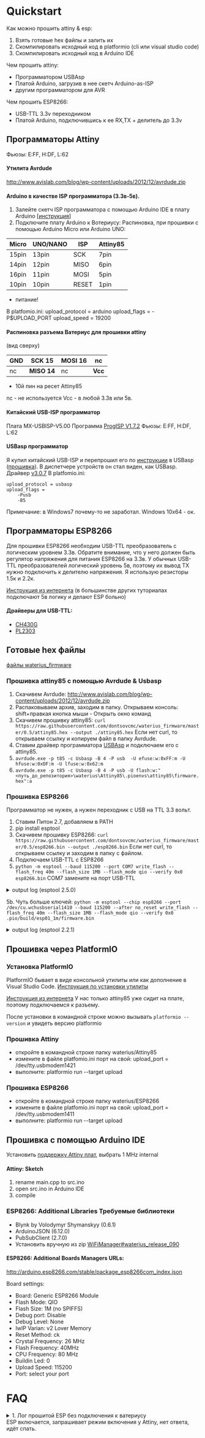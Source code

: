 # Quickstart
Как можно прошить attiny & esp:
1. Взять готовые hex файлы и залить их
2. Скомпилировать исходный код в platformio (cli или visual studio code)
3. Скомпилировать исходный код в Arduino IDE

Чем прошить attiny:
- Программатором USBAsp
- Платой Arduino, загрузив в нее скетч Arduino-as-ISP
- другим программатором для AVR

Чем прошить ESP8266:
- USB-TTL 3.3v переходником
- Платой Arduino, подключившись к ee RX,TX + делитель до 3.3v


## Программаторы Attiny
Фьюзы: E:FF, H:DF, L:62

#### Утилита Avrdude
http://www.avislab.com/blog/wp-content/uploads/2012/12/avrdude.zip

#### Arduino в качестве ISP программатора (3.3в-5в).

1. Залейте скетч ISP программатора с помощью Arduino IDE в плату Arduino [[инструкция](http://www.martyncurrey.com/arduino-nano-as-an-isp-programmer/)]
2. Подключите плату Arduino к Вотериусу:
Распиновка, при прошивки с помощью Arduino Micro или Arduino UNO:

| Micro | UNO/NANO | ISP | Attiny85 |   
| ---- | ---- | ---- | ---- |
| 15pin | 13pin | SCK | 7pin |
| 14pin | 12pin | MISO | 6pin |
| 16pin | 11pin | MOSI | 5pin |
| 10pin | 10pin | RESET | 1pin |
+ питание!

В platfomio.ini:
upload_protocol = arduino
upload_flags = -P$UPLOAD_PORT
upload_speed = 19200

#### Распиновка разъема Ватериус для прошивки attiny
(вид сверху)

| **GND** | **SCK 15** | **MOSI 16** | nc  | 
| ---- | ---- | ---- | ---- |
|  nc | **MISO 14** | nc  | **Vcc** |
+ 10й пин на ресет Attiny85

nc - не используется
Vcc - в любой 3.3в или 5в.

#### Китайский USB-ISP программатор
Плата MX-USBISP-V5.00
Программа [ProgISP V1.7.2](https://yandex.ru/search/?text=ProgISP%20V1.7.2&&lr=213)
Фьюзы: E:FF, H:DF, L:62

#### USBasp программатор
Я купил китайский USB-ISP и перепрошил его по [инструкции](https://vochupin.blogspot.com/2016/12/usb-isp.html) в USBasp ([прошивка](https://www.fischl.de/usbasp/)). В диспетчере устройств он стал виден, как USBasp. 
Драйвер [v3.0.7](http://www.myrobot.ru/downloads/programs/usbasp-win-driver-x86-x64-v3.0.7.zip)
В platfomio.ini:
```
upload_protocol = usbasp
upload_flags = 
    -Pusb 
    -B5
```
Примечание: в Windows7 почему-то не заработал. Windows 10x64 - ок.
	
## Программаторы ESP8266
Для прошивки ESP8266 необходим USB-TTL преобразователь с логическим уровнем 3.3в. Обратите внимание, что у него должен быть регулятор напряжения для питания ESP8266 на 3.3в. У обычных USB-TTL преобразователей логический уровень 5в, поэтому их вывод TX нужно подключить к делителю напряжения. Я использую резисторы 1.5к и 2.2к.

[Инструкция из интернета](http://cordobo.com/2300-flash-esp8266-01-with-arduino-uno) 
(в большинстве других туториалах подключают 5в логику и делают ESP больно)

#### Драйверы для USB-TTL:
- [CH430G](https://all-arduino.ru/drajver-ch340g-dlya-arduino/)
- [PL2303](http://www.prolific.com.tw/US/ShowProduct.aspx?p_id=225&pcid=41)

## Готовые hex файлы
[файлы waterius_firmware](https://github.com/dontsovcmc/waterius_firmware)

### Прошивка attiny85 с помощью Avrdude & Usbasp
1. Скачивем Avrdude: http://www.avislab.com/blog/wp-content/uploads/2012/12/avrdude.zip
2. Распаковываем архив, заходим в папку. Открываем консоль: shift+правкая кнопка мыши - Открыть окно команд
3. Скачивем прошивку attiny85:
`curl https://raw.githubusercontent.com/dontsovcmc/waterius_firmware/master/0.5/attiny85.hex --output ./attiny85.hex`
Если нет curl, то открываем ссылку и копируем файл в папку Avrdude.
4. Ставим драйвер программатора [USBAsp](http://www.myrobot.ru/downloads/driver-usbasp-v-2.0-usb-isp-windows-7-8-10-xp.php) и подключаем его с attiny85.
5. `avrdude.exe -p t85 -c Usbasp -B 4 -P usb  -U efuse:w:0xFF:m -U hfuse:w:0xDF:m -U lfuse:w:0x62:m`
6. `avrdude.exe -p t85 -c Usbasp -B 4 -P usb -U flash:w:"<путь_до_репозитория>\waterius\Attiny85\.pioenvs\attiny85\firmware.hex":a`


### Прошивка ESP8266
Программатор не нужен, а нужен переходник с USB на TTL 3.3 вольт.

1. Ставим Питон 2.7, добавляем в PATH
2. pip install esptool
3. Скачивем прошивку ESP8266: `curl https://raw.githubusercontent.com/dontsovcmc/waterius_firmware/master/0.5/esp8266.bin --output ./esp8266.bin`
Если нет curl, то открываем ссылку и заходим в папку с файлом.
4. Подключаем USB-TTL с ESP8266
5. `python -m esptool --baud 115200 --port COM7 write_flash --flash_freq 40m --flash_size 1MB --flash_mode qio --verify 0x0 esp8266.bin`
   COM7 замените на порт USB-TTL

<details>
 <summary>output log (esptool 2.5.0)</summary>
	
```
esptool.py v2.5.0
Serial port COM7
Connecting........_____.....____
Detecting chip type... ESP8266
Chip is ESP8266EX
Features: WiFi
MAC: 68:c6:3a:a4:75:b0
Uploading stub...
Running stub...
Stub running...
Configuring flash size...
Flash params set to 0x0220
Compressed 359840 bytes to 253754...
Wrote 359840 bytes (253754 compressed) at 0x00000000 in 23.1 seconds (effective 124.8 kbit/s)...
Hash of data verified.

Leaving...
Verifying just-written flash...
(This option is deprecated, flash contents are now always read back after flashing.)
Flash params set to 0x0220
Verifying 0x57da0 (359840) bytes @ 0x00000000 in flash against esp.bin...
-- verify OK (digest matched)
Hard resetting via RTS pin...
```
</details>

5b. Чуть больше ключей:
`python -m esptool --chip esp8266 --port /dev/cu.wchusbserial1410 --baud 115200 --after no_reset write_flash --flash_freq 40m --flash_size 1MB --flash_mode qio --verify 0x0 .pio/build/esp01_1m/firmware.bin`

<details>
 <summary>output log (esptool 2.2.1)</summary>
	
```
esptool.py v2.2.1
Connecting........_____....._____....._____....._
Chip is ESP8266EX
Uploading stub...
Running stub...
Stub running...
Configuring flash size...
Flash params set to 0x0220
Compressed 512800 bytes to 359241...
Wrote 512800 bytes (359241 compressed) at 0x00000000 in 38.1 seconds (effective 107.8 kbit/s)...
Hash of data verified.

Leaving...
Verifying just-written flash...
(This option is deprecated, flash contents are now always read back after flashing.)
Flash params set to 0x0220
Verifying 0x7d320 (512800) bytes @ 0x00000000 in flash against .pio/build/esp01_1m/firmware.bin...
-- verify OK (digest matched)
Staying in bootloader.
```
</details>



## Прошивка через PlatformIO
### Установка PlatformIO
PlatformIO бывает в виде консольной утилиты или как дополнение в Visual Studio Code. 
[Инструкция по установки утилиты](http://docs.platformio.org/en/latest/installation.html#python-package-manager)

[Инструкция из интернета](https://medium.com/jungletronics/attiny85-easy-flashing-through-arduino-b5f896c48189) 
У нас только attiny85 уже сидит на плате, поэтому подключаемся к разъему.

После установки в командной строке можно вызывать `platformio --version` и увидеть версию platformio

### Прошивка Attiny
- откройте в командной строке папку waterius/Attiny85
- измените в файле platfomio.ini порт на свой:
upload_port = /dev/tty.usbmodem1421
- выполните:
platformio run --target upload


### Прошивка ESP8266
- откройте в командной строке папку waterius/ESP8266
- измените в файле platfomio.ini порт на свой:
upload_port = /dev/tty.usbmodem1411
- выполните:
platformio run --target upload


## Прошивка с помощью Arduino IDE

Установить [поддержку Attiny плат](https://github.com/SpenceKonde/ATTinyCore/blob/master/Installation.md), выбрать 1 MHz internal 

#### Attiny: Sketch
1. rename main.cpp to src.ino 
2. open src.ino in Arduino IDE
3. compile

### ESP8266: Additional Libraries Требуемые библиотеки   

* Blynk by Volodymyr Shymanskyy (0.6.1)
* ArduinoJSON (6.12.0)
* PubSubClient (2.7.0)
* Установить вручную из zip [WiFiManager#waterius_release_090](https://github.com/dontsovcmc/WiFiManager/tree/waterius_release_090) 

#### ESP8266: Additional Boards Managers URLs:
http://arduino.esp8266.com/stable/package_esp8266com_index.json

Board settings:
* Board: Generic ESP8266 Module
* Flash Mode: QIO
* Flash Size: 1M (no SPIFFS)
* Debug port: Disable
* Debug Level: None
* IwIP Varian: v2 Lover Memory
* Reset Method: ck
* Crystal Frequency: 26 MHz
* Flash Frequency: 40MHz
* CPU Frequency: 80 MHz
* Buildin Led: 0
* Upload Speed: 115200
* Port: select your port

# FAQ

<details>
<summary>1. Лог прошитой ESP без подключения к ватериусу</summary>
	
```
pio device monitor --port /dev/cu.wchusbserial1410 --baud 115200
--- Miniterm on /dev/cu.wchusbserial1410  115200,8,N,1 ---
--- Quit: Ctrl+C | Menu: Ctrl+T | Help: Ctrl+T followed by Ctrl+H ---
;l␀d��|␀�$�|␃␄␌␄�␌$�␄c|ǃ␂�␛�{�c�␄c��o'�lno���␌b␜x�$c␇l{lx�n�␘␃␌␌�␌d␌��␌␄␌c␄g�|␃l�␌␄�c��'o�␀$��l`␃�␛␓no␄$`␃␏␃'{���o␄␄c␄�␏l␇s��'␄␌c␌�␇d�␃�␃$l�␒�$`␃��'�␂000:00:00:00:396  NOTICE    (ESP) : Booted
000:00:00:00:397  ERROR     (I2C) : end error:2
000:00:00:00:397  ERROR     (I2C) : get mode failed. Check i2c line.
000:00:00:00:400  NOTICE    (ESP) : Going to sleep
000:00:00:00:404  ERROR     (I2C) : end error:2
```
</details>
ЕSP включается, запрашивает режим включения у Attiny, нет ответа, идёт спать.

